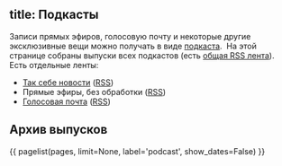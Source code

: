 title: Подкасты
---
Записи прямых эфиров, голосовую почту и некоторые другие эксклюзивные вещи можно
получать в виде [подкаста][wiki].  На этой странице собраны выпуски всех
подкастов (есть [общая RSS лента][rss]).  Есть отдельные ленты:

- [Так себе новости][tsn] ([RSS][tsn-rss])
- Прямые эфиры, без обработки ([RSS][air-rss])
- [Голосовая почта][vml] ([RSS][vml-rss])

[wiki]: http://ru.wikipedia.org/wiki/Подкастинг
[rss]: /podcast.xml
[tsn]: /news.html
[tsn-rss]: /news.xml
[air-rss]: http://files.tmradio.net/live-dump/live.xml
[vml]: /voicemail.html
[vml-rss]: http://files.tmradio.net/voicemail/rss.xml


## Архив выпусков

{{ pagelist(pages, limit=None, label='podcast', show_dates=False) }}
